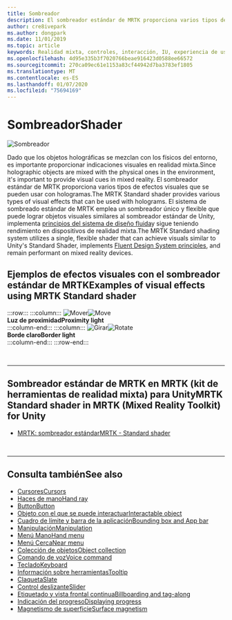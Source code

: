 ```yaml
---
title: Sombreador
description: El sombreador estándar de MRTK proporciona varios tipos de efectos visuales que se pueden usar con hologramas.
author: cre8ivepark
ms.author: dongpark
ms.date: 11/01/2019
ms.topic: article
keywords: Realidad mixta, controles, interacción, IU, experiencia de usuario
ms.openlocfilehash: 4d95e335b3f7020766beae916423d0588ee66572
ms.sourcegitcommit: 270ca09ec61e1153a83cf44942d7ba3783ef1805
ms.translationtype: MT
ms.contentlocale: es-ES
ms.lasthandoff: 01/07/2020
ms.locfileid: "75694169"
---
```

# <a name="shader"></a><span data-ttu-id="d2546-104">Sombreador</span><span class="sxs-lookup"><span data-stu-id="d2546-104">Shader</span></span>

![Sombreador](images/UX/UX_Hero_StandardShader.jpg)

<span data-ttu-id="d2546-106">Dado que los objetos holográficas se mezclan con los físicos del entorno, es importante proporcionar indicaciones visuales en realidad mixta.</span><span class="sxs-lookup"><span data-stu-id="d2546-106">Since holographic objects are mixed with the physical ones in the environment, it's important to provide visual cues in mixed reality.</span></span> <span data-ttu-id="d2546-107">El sombreador estándar de MRTK proporciona varios tipos de efectos visuales que se pueden usar con hologramas.</span><span class="sxs-lookup"><span data-stu-id="d2546-107">The MRTK Standard shader provides various types of visual effects that can be used with holograms.</span></span> <span data-ttu-id="d2546-108">El sistema de sombreado estándar de MRTK emplea un sombreador único y flexible que puede lograr objetos visuales similares al sombreador estándar de Unity, implementa [principios del sistema de diseño fluida](https://www.microsoft.com/design/fluent/#/)y sigue teniendo rendimiento en dispositivos de realidad mixta.</span><span class="sxs-lookup"><span data-stu-id="d2546-108">The MRTK Standard shading system utilizes a single, flexible shader that can achieve visuals similar to Unity's Standard Shader, implements [Fluent Design System principles](https://www.microsoft.com/design/fluent/#/), and remain performant on mixed reality devices.</span></span>
<br>

## <a name="examples-of-visual-effects-using-mrtk-standard-shader"></a><span data-ttu-id="d2546-109">Ejemplos de efectos visuales con el sombreador estándar de MRTK</span><span class="sxs-lookup"><span data-stu-id="d2546-109">Examples of visual effects using MRTK Standard shader</span></span> 
:::row:::
    :::column:::
       <span data-ttu-id="d2546-110">![Mover](images/UX/UX_Button_Affordance_ProximityLight.jpg)</span><span class="sxs-lookup"><span data-stu-id="d2546-110">![Move](images/UX/UX_Button_Affordance_ProximityLight.jpg)</span></span><br>
       <span data-ttu-id="d2546-111">**Luz de proximidad**</span><span class="sxs-lookup"><span data-stu-id="d2546-111">**Proximity light**</span></span><br>
    :::column-end:::
    :::column:::
       <span data-ttu-id="d2546-112">![Girar](images/UX/UX_Button_Affordance_FocusHighlight.jpg)</span><span class="sxs-lookup"><span data-stu-id="d2546-112">![Rotate](images/UX/UX_Button_Affordance_FocusHighlight.jpg)</span></span><br>
        <span data-ttu-id="d2546-113">**Borde claro**</span><span class="sxs-lookup"><span data-stu-id="d2546-113">**Border light**</span></span><br>
    :::column-end:::
:::row-end:::

<br>

---

## <a name="mrtk-standard-shader-in-mrtk-mixed-reality-toolkit-for-unity"></a><span data-ttu-id="d2546-114">Sombreador estándar de MRTK en MRTK (kit de herramientas de realidad mixta) para Unity</span><span class="sxs-lookup"><span data-stu-id="d2546-114">MRTK Standard shader in MRTK (Mixed Reality Toolkit) for Unity</span></span>

* [<span data-ttu-id="d2546-115">MRTK: sombreador estándar</span><span class="sxs-lookup"><span data-stu-id="d2546-115">MRTK - Standard shader</span></span>](https://microsoft.github.io/MixedRealityToolkit-Unity/Documentation/README_MRTKStandardShader.html)


<br>

---

## <a name="see-also"></a><span data-ttu-id="d2546-116">Consulta también</span><span class="sxs-lookup"><span data-stu-id="d2546-116">See also</span></span>

* [<span data-ttu-id="d2546-117">Cursores</span><span class="sxs-lookup"><span data-stu-id="d2546-117">Cursors</span></span>](cursors.md)
* [<span data-ttu-id="d2546-118">Haces de mano</span><span class="sxs-lookup"><span data-stu-id="d2546-118">Hand ray</span></span>](point-and-commit.md)
* [<span data-ttu-id="d2546-119">Button</span><span class="sxs-lookup"><span data-stu-id="d2546-119">Button</span></span>](button.md)
* [<span data-ttu-id="d2546-120">Objeto con el que se puede interactuar</span><span class="sxs-lookup"><span data-stu-id="d2546-120">Interactable object</span></span>](interactable-object.md)
* [<span data-ttu-id="d2546-121">Cuadro de límite y barra de la aplicación</span><span class="sxs-lookup"><span data-stu-id="d2546-121">Bounding box and App bar</span></span>](app-bar-and-bounding-box.md)
* [<span data-ttu-id="d2546-122">Manipulación</span><span class="sxs-lookup"><span data-stu-id="d2546-122">Manipulation</span></span>](direct-manipulation.md)
* [<span data-ttu-id="d2546-123">Menú Mano</span><span class="sxs-lookup"><span data-stu-id="d2546-123">Hand menu</span></span>](hand-menu.md)
* [<span data-ttu-id="d2546-124">Menú Cerca</span><span class="sxs-lookup"><span data-stu-id="d2546-124">Near menu</span></span>](near-menu.md)
* [<span data-ttu-id="d2546-125">Colección de objetos</span><span class="sxs-lookup"><span data-stu-id="d2546-125">Object collection</span></span>](object-collection.md)
* [<span data-ttu-id="d2546-126">Comando de voz</span><span class="sxs-lookup"><span data-stu-id="d2546-126">Voice command</span></span>](voice-input.md)
* [<span data-ttu-id="d2546-127">Teclado</span><span class="sxs-lookup"><span data-stu-id="d2546-127">Keyboard</span></span>](keyboard.md)
* [<span data-ttu-id="d2546-128">Información sobre herramientas</span><span class="sxs-lookup"><span data-stu-id="d2546-128">Tooltip</span></span>](tooltip.md)
* [<span data-ttu-id="d2546-129">Claqueta</span><span class="sxs-lookup"><span data-stu-id="d2546-129">Slate</span></span>](slate.md)
* [<span data-ttu-id="d2546-130">Control deslizante</span><span class="sxs-lookup"><span data-stu-id="d2546-130">Slider</span></span>](slider.md)
* [<span data-ttu-id="d2546-131">Etiquetado y vista frontal continua</span><span class="sxs-lookup"><span data-stu-id="d2546-131">Billboarding and tag-along</span></span>](billboarding-and-tag-along.md)
* [<span data-ttu-id="d2546-132">Indicación del progreso</span><span class="sxs-lookup"><span data-stu-id="d2546-132">Displaying progress</span></span>](progress.md)
* [<span data-ttu-id="d2546-133">Magnetismo de superficie</span><span class="sxs-lookup"><span data-stu-id="d2546-133">Surface magnetism</span></span>](surface-magnetism.md)
